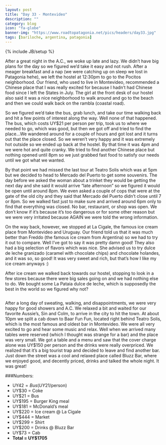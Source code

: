 ```yaml
---
layout: post
title: "Day 33 - Montevideo"
description: ""
category: blog
icon: "fa-globe"
banner-img: "https://www.roadtopatagonia.net/pics/headers/day33.jpg"
tags: [bariloche, argentina, patagonia]
---
```

{% include JB/setup %}



After a great night in the A.C., we woke up late and lazy. We didn’t have big plans for the day so we figured we’d take it easy and not rush. After a meager breakfast and a nap (we were catching up on sleep we lost in Patagonia hehe), we left the hostel at 12:30pm to go to the Pocitos neighborhood. Our friend, who used to live in Montevideo, recommended a Chinese place that I was really excited for because I hadn’t had Chinese food since I left the States in July. The girl at the front desk of our hostel also said it was a nice neighborhood to walk around and go to the beach and then we could walk back on the rambla (coastal road). 

So we figured we’d take the bus, grab lunch, and take our time walking back and hit a few points of interest along the way. Well none of that happened. The bus, which costs UY$21 per person per trip, took us to where we needed to go, which was good, but then we got off and tried to find the place...We wandered around for a couple of hours and got lost and it turns out that the place closed. So we weren’t very happy and it was extremely hot outside so we ended up back at the hostel. By that time it was 4pm and we were hot and quite cranky. We tried to find another Chinese place but nothing opened until 8pm so we just grabbed fast food to satisfy our needs until we got what we wanted.

By that point we had missed the last tour at Teatro Solis which was at 5pm but we decided to head to Mercado del Puerto to get some souvenirs. The day before we asked the woman about a trinket they would be getting the next day and she said it would arrive “late afternoon” so we figured it would be open until around 8pm. We even asked a couple of cops that were at the gate of the old city and they said that Mercado del Puerto didn’t close until 7 or 8pm. So we walked fast just to make sure and arrived around 6pm only to find that everything was closed. No bar, restaurant, or shop was open. We don’t know if it’s because it’s too dangerous or for some other reason but we were very irritated because AGAIN we were told the wrong information.

On the way back, however, we stopped at La Cigale, the famous ice cream place from Montevideo and Uruguay. Our friend told us that it was much better than Freddo (the famous ice cream from Argentina) so we had to try it out to compare. Well I’ve got to say it was pretty damn good! They also had a big selection of flavors which was nice. She advised us to try dulce de leche granizado (caramel with chocolate chips) and chocolate holandes, and it was so, so good! It was very sweet and rich, but that’s how I like my ice cream anyways :)

After ice cream we walked back towards our hostel, stopping to look in a few stores because there were big sales going on and we had nothing else to do. We bought some La Pataia dulce de leche, which is supposedly the best in the world so we figured why not? 

<figure>
	<a class="fancybox" rel="four"  href="{{ site.pics.days }}/day33/pic01_o.jpg"><img src="{{ site.pics.days }}/day33/pic01.jpg" alt=""></a>
</figure>

After a long day of sweating, walking, and disappointments, we were very happy for good showers and A.C. We relaxed a bit and waited for our favorite Aussie’s, Sin and Colm, to arrive in the city to hit the town. At about 10pm we split a cab down to Baar Fun Fun, located right behind Teatro Solis, which is the most famous and oldest bar in Montevideo. We were all very excited to go and hear some music and relax. Well when we arrived many tables were reserved (which I thought was strange for a bar) and the place was very small. We got a table and a menu and saw that the cover charge alone was UY$150 per person and the drinks were really overpriced. We realized that it’s a big tourist trap and decided to leave and find another bar. Just down the street was a cool and relaxed place called Bluzz Bar, where we enjoyed good, and decently priced, drinks and talked the whole night. It was great!



###Numbers:

* UY$42 = Bus (UY$21/person)
* UY$30 = Coke
* UY$21 = Bus
* UY$195 = Burger King meal
* UY$181 = McDonald’s meal
* UY$220 = Ice cream @ La Cigale
* UY$444 = Market
* UY$299 = Shirt
* UY$200 = Drinks @ Bluzz Bar
* UY$73 = Cab
* **Total = UY$1705**

